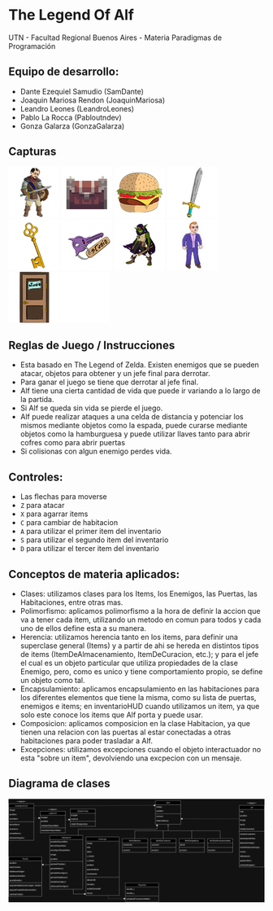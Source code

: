 #  The Legend Of Alf

UTN - Facultad Regional Buenos Aires - Materia Paradigmas de Programación

## Equipo de desarrollo: 

- Dante Ezequiel Samudio (SamDante)
- Joaquin Mariosa Rendon (JoaquinMariosa)
- Leandro Leones (LeandroLeones)
- Pablo La Rocca (Pabloutndev) 
- Gonza Galarza (GonzaGalarza)

## Capturas 

![alf](assets/alf.png)
![cofre](assets/cofre.png)
![hamburguesa](assets/hamburguesa.png)
![espada](assets/espada.png)
![llave](assets/llave.png)
![llaveJefe](assets/llaveJefe.png)
![goblin](assets/goblin_-_left.png)
![jefe](assets/Jefe.png)
![puerta](assets/puertaJefeCerrada.png)

## Reglas de Juego / Instrucciones

- Esta basado en The Legend of Zelda. Existen enemigos que se pueden atacar, objetos para obtener y un jefe final para derrotar.
- Para ganar el juego se tiene que derrotar al jefe final.
- Alf tiene una cierta cantidad de vida que puede ir variando a lo largo de la partida.
- Si Alf se queda sin vida se pierde el juego.
- Alf puede realizar ataques a una celda de distancia y potenciar los mismos mediante objetos como la espada, puede curarse mediante objetos como la hamburguesa y puede utilizar llaves tanto para abrir cofres como para abrir puertas
- Si colisionas con algun enemigo perdes vida.

## Controles:

- Las flechas para moverse
- `Z` para atacar
- `X` para agarrar items
- `C` para cambiar de habitacion
- `A` para utilizar el primer item del inventario
- `S` para utilizar el segundo item del inventario
- `D` para utilizar el tercer item del inventario

## Conceptos de materia aplicados:
- Clases: utilizamos clases para los Items, los Enemigos, las Puertas, las Habitaciones, entre otras mas.
- Polimorfismo: aplicamos polimorfismo a la hora de definir la accion que va a tener cada item, utilizando un metodo en comun para todos y cada uno de ellos define esta a su manera.
- Herencia: utilizamos herencia tanto en los items, para definir una superclase general (Items) y a partir de ahi se hereda en distintos tipos de items (ItemDeAlmacenamiento, ItemDeCuracion, etc.); y para el jefe el cual es un objeto particular que utiliza propiedades de la clase Enemigo, pero, como es unico y tiene comportamiento propio, se define un objeto como tal.
- Encapsulamiento: aplicamos encapsulamiento en las habitaciones para los diferentes elementos que tiene la misma, como su lista de puertas, enemigos e items; en inventarioHUD cuando utilizamos un item, ya que solo este conoce los items que Alf porta y puede usar.
- Composicion: aplicamos composicion en la clase Habitacion, ya que tienen una relacion con las puertas al estar conectadas a otras habitaciones para poder trasladar a Alf.
- Excepciones: utilizamos excepciones cuando el objeto interactuador no esta "sobre un item", devolviendo una excpecion con un mensaje.

## Diagrama de clases

![diagramaDeClases](https://github.com/pdepjm/2024-o-tpjuego-losscratchers/blob/main/PdeP%20-%20Diagrama%20de%20clases.drawio.png)
